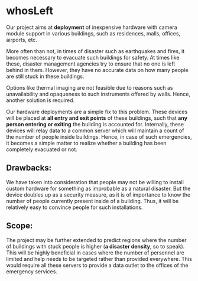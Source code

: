 # whosLeft
Our project aims at **deployment** of inexpensive hardware with camera module support in various buildings, such as residences, malls, offices, airports, etc.

More often than not, in times of disaster such as earthquakes and fires, it becomes necessary to evacuate such buildings for safety. At times like these, disaster management agencies try to ensure that no one is left behind in them. However, they have no accurate data on how many people are still stuck in these buildings. 

Options like thermal imaging are not feasible due to reasons such as unavailability and opaqueness to such instruments offered by walls. Hence, another solution is required.

Our hardware deployments are a simple fix to this problem. These devices will be placed at **all entry and exit points** of these buildings, such that **any person entering or exiting** the building is accounted for. Internally, these devices will relay data to a common server which will maintain a count of the number of people inside buildings. Hence, in case of such emergencies, it becomes a simple matter to realize whether a building has been completely evacuated or not. 

## Drawbacks: 
We have taken into consideration that people may not be willing to install custom hardware for something as improbable as a natural disaster. But the device doubles up as a security measure, as it is of importance to know the number of people currently present inside of a building. Thus, it will be relatively easy to convince people for such installations.

## Scope:  
The project may be further extended to predict regions where the number of buildings with stuck people is higher (**a disaster density**, so to speak). This will be highly beneficial in cases where the number of personnel are limited and help needs to be targeted rather than provided everywhere. This would require all these servers to provide a data outlet to the offices of the emergency services. 



